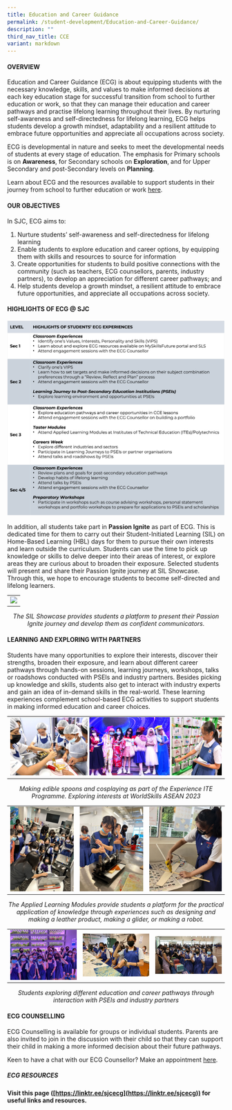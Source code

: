```yaml
---
title: Education and Career Guidance
permalink: /student-development/Education-and-Career-Guidance/
description: ""
third_nav_title: CCE
variant: markdown
---
```

<style type="text/css">
figcaption 
{
text-align:center;
font-style: italic;
}
</style>

#### **OVERVIEW**

Education and Career Guidance (ECG) is about equipping students with the necessary knowledge, skills, and values to make informed decisions at each key education stage for successful transition from school to further education or work, so that they can manage their education and career pathways and practise lifelong learning throughout their lives.&nbsp;By nurturing self-awareness and self-directedness for lifelong learning, ECG helps students develop a growth mindset, adaptability and a resilient attitude to embrace future opportunities and appreciate all occupations across society.

ECG is developmental in nature and seeks to meet the developmental needs of students at every stage of education. The emphasis for Primary schools is on&nbsp;**Awareness**, for Secondary schools on&nbsp;**Exploration**, and for Upper Secondary and post-Secondary levels on&nbsp;**Planning**.

Learn about ECG and the resources available to support students in their journey from school to further education or work&nbsp;[here](https://www.moe.gov.sg/education-in-sg/our-programmes/education-and-career-guidance/overview).

#### **OUR OBJECTIVES**
In SJC, ECG aims to:  
      
1.  Nurture students’ self-awareness and self-directedness for lifelong learning
2.  Enable students to explore education and career options, by equipping them with skills and resources to source for information   
3.  Create opportunities for students to build positive connections with the community (such as teachers, ECG counsellors, parents, industry partners), to develop an appreciation for different career pathways; and    
4.  Help students develop a growth mindset, a resilient attitude to embrace future opportunities, and appreciate all occupations across society.

#### **HIGHLIGHTS OF ECG @ SJC**
![](/images/Student%20Development/Education%20and%20Career%20Guidance/ecg.png)

In addition, all students take part in **Passion Ignite** as part of ECG. This is dedicated time for them to carry out their Student-Initiated Learning (SIL) on Home-Based Learning (HBL) days for them to pursue their own interests and learn outside the curriculum. Students can use the time to pick up knowledge or skills to delve deeper into their areas of interest, or explore areas they are curious about to broaden their exposure. Selected students will present and share their Passion Ignite journey at SIL Showcase. Through this, we hope to encourage students to become self-directed and lifelong learners.



|  | 
| -------- |
| ![](/images/Student%20Development/Education%20and%20Career%20Guidance/SIL.png)  | 
<figcaption>The SIL Showcase provides students a platform to present their Passion Ignite journey and develop them as confident communicators.</figcaption>



#### **LEARNING AND EXPLORING WITH PARTNERS**

Students have many opportunities to explore their interests, discover their strengths, broaden their exposure, and learn about different career pathways through hands-on sessions, learning journeys, workshops, talks or roadshows conducted with PSEIs and industry partners. Besides picking up knowledge and skills, students also get to interact with industry experts and gain an idea of in-demand skills in the real-world. These learning experiences complement school-based ECG activities to support students in making informed education and career choices.

||
|-|
|![](/images/Student%20Development/Education%20and%20Career%20Guidance/ECG1a.jpg)|

<figcaption>Making edible spoons and cosplaying as part of the Experience ITE Programme. Exploring interests at WorldSkills ASEAN 2023</figcaption>

||||
|-|-|-|
|![](/images/Student%20Development/Education%20and%20Career%20Guidance/Fun_with_AI_Robot.jpg)|![](/images/Student%20Development/Education%20and%20Career%20Guidance/leather_product.jpeg)|![](/images/Student%20Development/Education%20and%20Career%20Guidance/Build_Your_Own_Glider_2.jpg)

<figcaption>The Applied Learning Modules provide students a platform for the practical application of knowledge through experiences such as designing and making a leather product, making a glider, or making a robot.
	</figcaption>

||||
|-|-|-|
|![](/images/Student%20Development/Education%20and%20Career%20Guidance/Vertiveggies.jpeg)|![](/images/Student%20Development/Education%20and%20Career%20Guidance/Indigo_dying.jpeg)|![](/images/Student%20Development/Education%20and%20Career%20Guidance/Roadshow.jpg)|

<figcaption>Students exploring different education and career pathways through interaction with PSEIs and industry partners
	</figcaption>


#### **ECG COUNSELLING**

ECG Counselling is available for groups or individual students. Parents are also invited to join in the discussion with their child so that they can support their child in making a more informed decision about their future pathways.

Keen to have a chat with our ECG Counsellor? Make an appointment [here](https://go.gov.sg/sjcecg).

  
##### **ECG RESOURCES**

**Visit this page ([https://linktr.ee/sjcecg](https://linktr.ee/sjcecg)) for useful links and resources.**